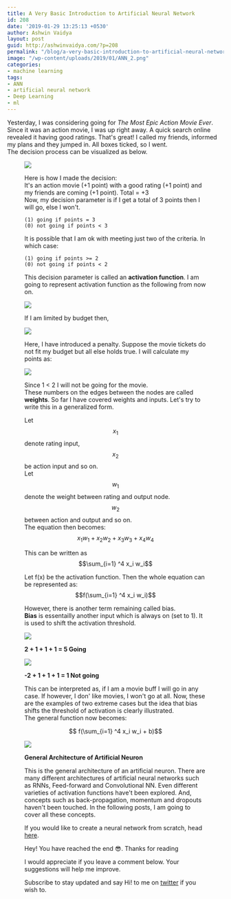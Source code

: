 ```yaml
---
title: A Very Basic Introduction to Artificial Neural Network
id: 208
date: '2019-01-29 13:25:13 +0530'
author: Ashwin Vaidya
layout: post
guid: http://ashwinvaidya.com/?p=208
permalink: "/blog/a-very-basic-introduction-to-artificial-neural-network/"
image: "/wp-content/uploads/2019/01/ANN_2.png"
categories:
- machine learning
tags:
- ANN
- artificial neural network
- Deep Learning
- ml
---
```


Yesterday, I was considering going for _The Most Epic Action Movie Ever_. Since it was an action movie, I was up right away. A quick search online revealed it having good ratings. That's great! I called my friends, informed my plans and they jumped in. All boxes ticked, so I went.  
The decision process can be visualized as below.<figure class="wp-block-image is-resized">

![](/img/wp-content/uploads/2019/01/ANN_1-1024x910.png)

Here is how I made the decision:  
It's an action movie (+1 point) with a good rating (+1 point) and my friends are coming (+1 point). Total = +3  
Now, my decision parameter is if I get a total of 3 points then I will go, else I won't.

```
(1) going if points = 3
(0) not going if points < 3
```

It is possible that I am ok with meeting just two of the criteria. In which case:

```
(1) going if points >= 2
(0) not going if points < 2
```

This decision parameter is called an **activation function**. I am going to represent activation function as the following from now on.  

![](/img/wp-content/uploads/2019/01/Activation-150x150.png)

If I am limited by budget then,

![](/img/wp-content/uploads/2019/01/ANN_2-1024x910.png)

Here, I have introduced a penalty. Suppose the movie tickets do not fit my budget but all else holds true. I will calculate my points as:  

![](/img/wp-content/uploads/2019/01/Points_Calc-1024x256.png)

Since 1 < 2 I will not be going for the movie.  
These numbers on the edges between the nodes are called **weights**. So far I have covered weights and inputs. Let's try to write this in a generalized form.

Let $$x_1$$ denote rating input, $$x_2$$ be action input and so on.  
Let $$w_1$$ denote the weight between rating and output node. $$w_2$$ between action and output and so on.  
The equation then becomes: $$x_1 w_1 + x_2 w_2 + x_3 w_3 + x_4 w_4$$ 



This can be written as $$\sum_{i=1} ^4 x_i w_i$$

Let f(x) be the activation function. Then the whole equation can be represented as: $$f(\sum_{i=1} ^4 x_i w_i)$$ 



However, there is another term remaining called bias.  
**Bias** is essentailly another input which is always on (set to 1). It is used to shift the activation threshold.  


![](/img/wp-content/uploads/2019/01/Bias1-300x267.png)

**2 + 1 + 1 + 1 = 5 Going**

![](/img/wp-content/uploads/2019/01/Bias2-300x267.png)

**-2 + 1 + 1 + 1 = 1 Not going**

This can be interpreted as, if I am a movie buff I will go in any case. If however, I don' like movies, I won't go at all. Now, these are the examples of two extreme cases but the idea that bias shifts the threshold of activation is clearly illustrated.  
The general function now becomes:  
 
$$ f(\sum_{i=1} ^4 x_i w_i + b)$$

![](/img/wp-content/uploads/2019/01/General-1024x910.png)

**General Architecture of Artificial Neuron**

This is the general architecture of an artificial neuron. There are many different architectures of artificial neural networks such as RNNs, Feed-forward and Convolutional NN. Even different varieties of activation functions have't been explored. And, concepts such as back-propagation, momentum and dropouts haven't been touched. In the following posts, I am going to cover all these concepts.

If you would like to create a neural network from scratch, head [here](ashwinvaidya.com/blog/creating-neural-network-from-scratch-in-python/).

Hey! You have reached the end 😎. Thanks for reading

I would appreciate if you leave a comment below. Your suggestions will help me improve. 

Subscribe to stay updated and say Hi! to me on [twitter](https://twitter.com/ashwinvaidya17) if you wish to.